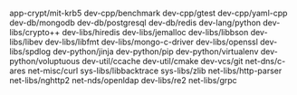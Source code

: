 app-crypt/mit-krb5
dev-cpp/benchmark
dev-cpp/gtest
dev-cpp/yaml-cpp
dev-db/mongodb
dev-db/postgresql
dev-db/redis
dev-lang/python
dev-libs/crypto++
dev-libs/hiredis
dev-libs/jemalloc
dev-libs/libbson
dev-libs/libev
dev-libs/libfmt
dev-libs/mongo-c-driver
dev-libs/openssl
dev-libs/spdlog
dev-python/jinja
dev-python/pip
dev-python/virtualenv
dev-python/voluptuous
dev-util/ccache
dev-util/cmake
dev-vcs/git
net-dns/c-ares
net-misc/curl
sys-libs/libbacktrace
sys-libs/zlib
net-libs/http-parser
net-libs/nghttp2
net-nds/openldap
dev-libs/re2
net-libs/grpc

